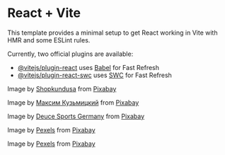 # React + Vite

This template provides a minimal setup to get React working in Vite with HMR and some ESLint rules.

Currently, two official plugins are available:

- [@vitejs/plugin-react](https://github.com/vitejs/vite-plugin-react/blob/main/packages/plugin-react/README.md) uses [Babel](https://babeljs.io/) for Fast Refresh
- [@vitejs/plugin-react-swc](https://github.com/vitejs/vite-plugin-react-swc) uses [SWC](https://swc.rs/) for Fast Refresh



Image by <a href="https://pixabay.com/users/shopkundusa-18837907/?utm_source=link-attribution&utm_medium=referral&utm_campaign=image&utm_content=7633843">Shopkundusa</a> from <a href="https://pixabay.com//?utm_source=link-attribution&utm_medium=referral&utm_campaign=image&utm_content=7633843">Pixabay</a>

Image by <a href="https://pixabay.com/users/ƙuƶmiƭsƙi-27547049/?utm_source=link-attribution&utm_medium=referral&utm_campaign=image&utm_content=7380421">Максим Кузьмицкий</a> from <a href="https://pixabay.com//?utm_source=link-attribution&utm_medium=referral&utm_campaign=image&utm_content=7380421">Pixabay</a>

Image by <a href="https://pixabay.com/users/deucesportsgermany-22187370/?utm_source=link-attribution&utm_medium=referral&utm_campaign=image&utm_content=6401177">Deuce Sports Germany</a> from <a href="https://pixabay.com//?utm_source=link-attribution&utm_medium=referral&utm_campaign=image&utm_content=6401177">Pixabay</a>


Image by <a href="https://pixabay.com/users/pexels-2286921/?utm_source=link-attribution&utm_medium=referral&utm_campaign=image&utm_content=1846127">Pexels</a> from <a href="https://pixabay.com//?utm_source=link-attribution&utm_medium=referral&utm_campaign=image&utm_content=1846127">Pixabay</a>

Image by <a href="https://pixabay.com/users/pexels-2286921/?utm_source=link-attribution&utm_medium=referral&utm_campaign=image&utm_content=1850677">Pexels</a> from <a href="https://pixabay.com//?utm_source=link-attribution&utm_medium=referral&utm_campaign=image&utm_content=1850677">Pixabay</a>
